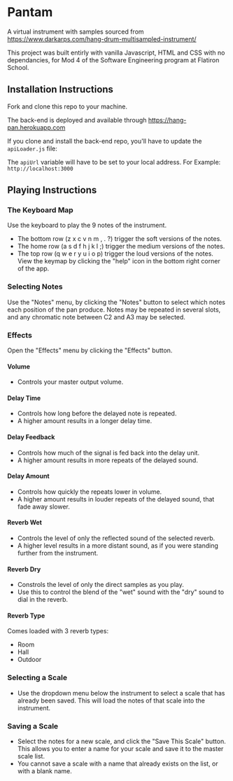 # Pantam

A virtual instrument with samples sourced from https://www.darkarps.com/hang-drum-multisampled-instrument/

This project was built entirly with vanilla Javascript, HTML and CSS with no dependancies, for Mod 4 of the Software Engineering program at Flatiron School.

## Installation Instructions

Fork and clone this repo to your machine.

The back-end is deployed and available through https://hang-pan.herokuapp.com

If you clone and install the back-end repo, you'll have to update the ```apiLoader.js``` file:

The ```apiUrl``` variable will have to be set to your local address.  For Example:
```http://localhost:3000```


## Playing Instructions

### The Keyboard Map
Use the keyboard to play the 9 notes of the instrument.  
- The bottom row (z x c v n m , . ?) trigger the soft versions of the notes.
- The home row (a s d f h j k l ;) trigger the medium versions of the notes.
- The top row (q w e r y u i o p) trigger the loud versions of the notes.
View the keymap by clicking the "help" icon in the bottom right corner of the app.

### Selecting Notes
Use the "Notes" menu, by clicking the "Notes" button to select which notes each position of the pan produce.
Notes may be repeated in several slots, and any chromatic note between C2 and A3 may be selected.

### Effects
Open the "Effects" menu by clicking the "Effects" button.

#### Volume
- Controls your master output volume.

#### Delay Time
- Controls how long before the delayed note is repeated.
- A higher amount results in a longer delay time.

#### Delay Feedback
- Controls how much of the signal is fed back into the delay unit.
- A higher amount results in more repeats of the delayed sound.

#### Delay Amount 
- Controls how quickly the repeats lower in volume.
- A higher amount results in louder repeats of the delayed sound, that fade away slower.

#### Reverb Wet
- Controls the level of only the reflected sound of the selected reverb.
- A higher level results in a more distant sound, as if you were standing further from the instrument.

#### Reverb Dry
- Constrols the level of only the direct samples as you play.  
- Use this to control the blend of the "wet" sound with the "dry" sound to dial in the reverb.

#### Reverb Type
Comes loaded with 3 reverb types:
- Room
- Hall
- Outdoor

### Selecting a Scale
- Use the dropdown menu below the instrument to select a scale that has already been saved.  This will load the notes of that scale into the instrument.

### Saving a Scale
- Select the notes for a new scale, and click the "Save This Scale" button.  This allows you to enter a name for your scale and save it to the master scale list.
- You cannot save a scale with a name that already exists on the list, or with a blank name.

